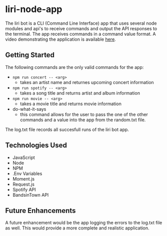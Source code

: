 # liri-node-app

The liri bot is a CLI (Command Line Interface) app that uses several node modules and api's to receive commands and output the API responses to the terminal. The app receives commands in a command value format. A video demonstrating the application is available [here](https://drive.google.com/file/d/1KbQXHPIorspcFchIN83M82-8frT1-yPT/view?usp=sharing).

## Getting Started
The following commands are the only valid commands for the app:
- `npm run concert -- <arg>`
  - takes an artist name and returnes upcoming concert information
- `npm run spotify -- <arg>`
  - takes a song title and returns artist and album information
- `npm run movie -- <arg>`
  - takes a movie title and returns movie information
- do-what-it-says
  - this command allows for the user to pass the one of the other commands and a value into the app from the random.txt file.

The log.txt file records all succesfull runs of the liri bot app.

## Technologies Used
- JavaScript
- Node
- NPM
- .Env Variables
- Moment.js
- Request.js
- Spotify API
- BandsinTown API

## Future Enhancements

A future enhancement would be the app logging the errors to the log.txt file as well. This would provide a more complete and realistic application.
